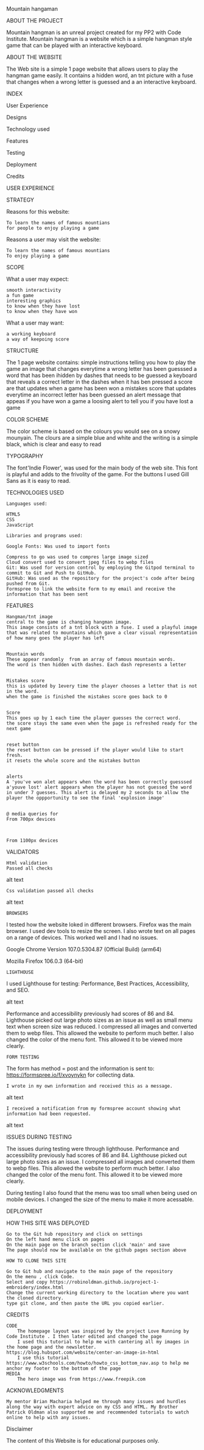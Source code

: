 Mountain hangaman



ABOUT THE PROJECT

Mountain hangman is an unreal project created for my PP2 with Code Institute. Mountain hangman is a website which is a simple hangman style game that can be played with an interactive keyboard.

ABOUT THE WEBSITE

The Web site is a simple 1 page website that allows users to play the hangman game easily. It contains a hidden word, an tnt picture with a fuse that changes when a wrong letter is guessed and a an interactive keyboard.

INDEX

User Experience

Designs

Technology used

Features

Testing

Deployment

Credits

USER EXPERIENCE

STRATEGY

Reasons for this website:

    To learn the names of famous mountians
    for people to enjoy playing a game 

Reasons a user may visit the website:

    To learn the names of famous mountians
    To enjoy playing a game 

SCOPE

What a user may expect:

    smooth interactivity
    a fun game
    interesting graphics
    to know when they have lost
    to know when they have won

What a user may want:

    a working keyboard
    a way of keepoing score



STRUCTURE

The 1 page website contains: 
simple instructions telling you how to play the game
an image that changes everytime a wrong letter has been guesssed
a word that has been ihidden by dashes that needs to be guessed
a keyboard that reveals a correct letter in the dashes when it has ben pressed
a score are that updates when a game has been won
a mistakes score that updates everytime an incorrect letter has been guessed
an alert message that appeas if you have won a game
a loosing alert to tell you if you have lost a game



COLOR SCHEME

The color scheme is based on the colours you would see on a snowy mounyain. The clours are a simple blue and white and the writing is a simple black, which is clear and easy to read


TYPOGRAPHY

The font'Indie Flower', was used for the main body of the web site. This font is playful and adds to the frivolity of the game. For the buttons I used Gill Sans as it is easy to read. 

TECHNOLOGIES USED

    Languages used:

    HTML5
    CSS
    JavaScript

    Libraries and programs used:

    Google Fonts: Was used to import fonts
    
    Compress to go was used to compres large image sized
    Cloud convert used to convert jpeg files to webp files
    Git: Was used for version control by employing the Gitpod terminal to commit to Git and Push to GitHub.
    GitHub: Was used as the repository for the project's code after being pushed from Git.
    Formspree to link the website form to my email and receive the information that has been sent

FEATURES

   

    Hangman/tnt image
    central to the game is changing hangman image. 
    This image consists of a tnt block with a fuse. I used a playful image that was related to mountains which gave a clear visual representation of how many goes the player has left


    Mountain words
    These appear randomly  from an array of famous mountain words. 
    The word is then hidden with dashes. Each dash represents a letter 


    Mistakes score
    this is updated by 1every time the player chooses a letter that is not in the word.
    when the game is finished the mistakes score goes back to 0


    Score
    This goes up by 1 each time the player guesses the correct word.
    the score stays the same even when the page is refreshed ready for the next game

    
    reset button
    the reset button can be pressed if the player would like to start fresh.
    it resets the whole score and the mistakes button


    alerts
    A 'you've won alet appears when the word has been correctly guesssed
    a'youve lost' alert appears when the player has not guessed the word in under 7 guesses. This alert is delayed my 2 seconds to allow the player the oppportunity to see the final 'explosion image'


    @ media queries for
    From 700px devices



    From 1100px devices




  
 VALIDATORS

    Html validation
    Passed all checks

alt text

    Css validation passed all checks

alt text

    BROWSERS

I tested how the website loked in different browsers. Firefox was the main browser. I used dev tools to resize the screen. I also wrote text on all pages on a range of devices. This worked well and I had no issues.

Google Chrome Version 107.0.5304.87 (Official Build) (arm64)

Mozilla Firefox 106.0.3 (64-bit)

    LIGHTHOUSE

I used Lighthouse for testing: Performance, Best Practices, Accessibility, and SEO.

alt text

Performance and accessibility previously had scores of 86 and 84. Lighthouse picked out large photo sizes as an issue as well as small menu text when screen size was reduced. I compressed all images and converted them to webp files. This allowed the website to perform much better. I also changed the color of the menu font. This allowed it to be viewed more clearly.

    FORM TESTING

The form has method = post and the information is sent to: https://formspree.io/f/xvoynykn for collecting data.

    I wrote in my own information and received this as a message.

alt text

    I received a notification from my formspree account showing what information had been requested.

alt text

ISSUES DURING TESTING

The issues during testing were through lighthouse. Performance and accessibility previously had scores of 86 and 84. Lighthouse picked out large photo sizes as an issue. I compressed all images and converted them to webp files. This allowed the website to perform much better. I also changed the color of the menu font. This allowed it to be viewed more clearly.

During testing I also found that the menu was too small when being used on mobile devices. I changed the size of the menu to make it more acessable.

DEPLOYMENT

HOW THIS SITE WAS DEPLOYED

    Go to the Git hub repository and click on settings
    On the left hand menu click on pages
    On the main page on the branch section click 'main' and save
    The page should now be available on the github pages section above

    HOW TO CLONE THIS SITE

    Go to Git hub and navigate to the main page of the repository
    On the menu , click Code.
    Select and copy https://robinoldman.github.io/project-1-embroidery/index.html
    Change the current working directory to the location where you want the cloned directory.
    type git clone, and then paste the URL you copied earlier.

CREDITS

    CODE
        The homepage layout was inspired by the project Love Running by Code Institute . I then later edited and changed the page
        I used this tutorial to help me with cantering all my images in the home page and the newsletter. https://blog.hubspot.com/website/center-an-image-in-html
        I use this tutorial https://www.w3schools.com/howto/howto_css_bottom_nav.asp to help me anchor my footer to the bottom of the page
    MEDIA
        The hero image was from https://www.freepik.com

ACKNOWLEDGMENTS

    My mentor Brian Macharia helped me through many issues and hurdles along the way with expert advice on my CSS and HTML. My Brother Patrick Oldman also supported me and recommended tutorials to watch online to help with any issues.

Disclaimer

The content of this Website is for educational purposes only.
